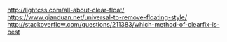 http://lightcss.com/all-about-clear-float/
https://www.qianduan.net/universal-to-remove-floating-style/
http://stackoverflow.com/questions/211383/which-method-of-clearfix-is-best